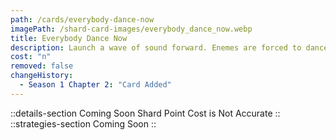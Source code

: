 ```yaml
---
path: /cards/everybody-dance-now
imagePath: /shard-card-images/everybody_dance_now.webp
title: Everybody Dance Now
description: Launch a wave of sound forward. Enemes are forced to dance.
cost: "n"
removed: false
changeHistory:
  - Season 1 Chapter 2: "Card Added"
---
```

::details-section
Coming Soon
Shard Point Cost is Not Accurate
::
::strategies-section
Coming Soon
::